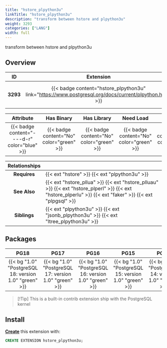 ```yaml
---
title: "hstore_plpython3u"
linkTitle: "hstore_plpython3u"
description: "transform between hstore and plpython3u"
weight: 3293
categories: ["LANG"]
width: full
---
```


transform between hstore and plpython3u


## Overview

|    ID    | Extension |  Package   | Version |        Category        |           License            |       Language       |
|:--------:|:---------:|:----------:|:-------:|:----------------------:|:----------------------------:|:--------------------:|
| **3293** | {{< badge content="hstore_plpython3u" link="https://www.postgresql.org/docs/current/plpython.html" >}} | {{< ext "hstore_plpython3u" "plpython3u" >}} | `1.0` | {{< category "LANG" >}} | {{< license "PostgreSQL" >}} | {{< language "C" >}} |


|  Attribute | Has Binary | Has Library | Need Load | Has DDL | Relocatable | Trusted |
|:----------:|:----------:|:-----------:|:---------:|:-------:|:-----------:|:-------:|
| {{< badge content="----d-r" color="blue" >}} | {{< badge content="No" color="green" >}} | {{< badge content="No" color="green" >}} | {{< badge content="No" color="green" >}} | {{< badge content="Yes" color="green" >}} | {{< badge content="yes" color="green" >}} | {{< badge content="no" color="red" >}} |


| **Relationships** |   |
|:-----------------:|:----|
|   **Requires**    | {{< ext "hstore" >}} {{< ext "plpython3u" >}} |
|   **See Also**    | {{< ext "hstore_pllua" >}} {{< ext "hstore_plluau" >}} {{< ext "hstore_plperl" >}} {{< ext "hstore_plperlu" >}} {{< ext "faker" >}} {{< ext "plpgsql" >}} |
|    **Siblings**   | {{< ext "plpython3u" >}} {{< ext "jsonb_plpython3u" >}} {{< ext "ltree_plpython3u" >}} |


## Packages

| **PG18** | **PG17** | **PG16** | **PG15** | **PG14** | **PG13** |
|:--------:|:--------:|:--------:|:--------:|:--------:|:--------:|
| {{< bg "1.0" "PostgreSQL 18: version 1.0" "green" >}} | {{< bg "1.0" "PostgreSQL 17: version 1.0" "green" >}} | {{< bg "1.0" "PostgreSQL 16: version 1.0" "green" >}} | {{< bg "1.0" "PostgreSQL 15: version 1.0" "green" >}} | {{< bg "1.0" "PostgreSQL 14: version 1.0" "green" >}} | {{< bg "1.0" "PostgreSQL 13: version 1.0" "green" >}} |

> [!Tip] This is a built-in contrib extension ship with the PostgreSQL kernel


## Install

[**Create**](https://ext.pgsty.com/usage/create) this extension with:

```sql
CREATE EXTENSION hstore_plpython3u;
```
